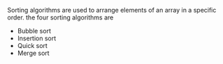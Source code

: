 Sorting algorithms are used to arrange elements of an array in a specific order. 
the  four sorting algorithms are
- Bubble sort
- Insertion sort
- Quick sort
- Merge sort 